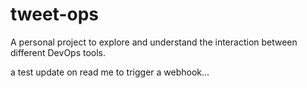 # tweet-ops
A personal project to explore and understand the interaction between different DevOps tools.

a test update on read me to trigger a webhook...
